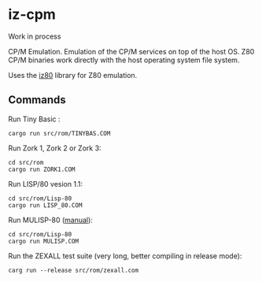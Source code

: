 # iz-cpm
Work in process

CP/M Emulation. Emulation of the CP/M services on top of the host OS. Z80 CP/M binaries work directly with the host operating system file system.

Uses the [iz80](https://github.com/ivanizag/iz80) library for Z80 emulation.

## Commands


Run Tiny Basic :
```
cargo run src/rom/TINYBAS.COM
```

Run Zork 1, Zork 2 or Zork 3:
```
cd src/rom
cargo run ZORK1.COM
```

Run LISP/80 vesion 1.1:
```
cd src/rom/Lisp-80
cargo run LISP_80.COM
```

Run MULISP-80 ([manual](http://www.retroarchive.org/docs/mulisp_mustar.pdf)):
```
cd src/rom/Lisp-80
cargo run MULISP.COM
```

Run the ZEXALL test suite (very long, better compiling in release mode):
```
carg run --release src/rom/zexall.com
```

